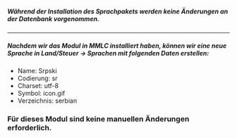 ##### Während der Installation des Sprachpakets werden keine Änderungen an der Datenbank vorgenommen.
---
##### Nachdem wir das Modul in MMLC installiert haben, können wir eine neue Sprache in ***Land/Steuer -> Sprachen*** mit folgenden Daten erstellen:

- Name: Srpski
- Codierung: sr
- Charset: utf-8
- Symbol: icon.gif
- Verzeichnis: serbian

### Für dieses Modul sind keine manuellen Änderungen erforderlich.